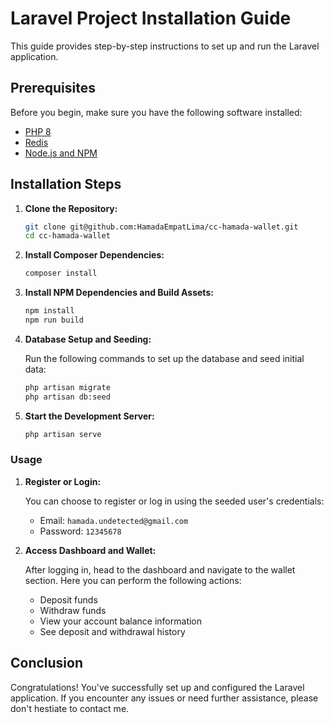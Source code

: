 # Laravel Project Installation Guide

This guide provides step-by-step instructions to set up and run the Laravel application.

## Prerequisites

Before you begin, make sure you have the following software installed:

- [PHP 8](https://www.php.net/downloads.php)
- [Redis](https://redis.io/download)
- [Node.js and NPM](https://nodejs.org/en/download/)

## Installation Steps

1. **Clone the Repository:**

   ```bash
   git clone git@github.com:HamadaEmpatLima/cc-hamada-wallet.git
   cd cc-hamada-wallet


2. **Install Composer Dependencies:**
   ```bash
   composer install
   
3. **Install NPM Dependencies and Build Assets:**

   ```bash
   npm install
   npm run build


4. **Database Setup and Seeding:**

   Run the following commands to set up the database and seed initial data:

   ```bash
   php artisan migrate
   php artisan db:seed
   
5. **Start the Development Server:**

   ```bash
   php artisan serve
   
### Usage

1. **Register or Login:**

   You can choose to register or log in using the seeded user's credentials:
   - Email: `hamada.undetected@gmail.com`
   - Password: `12345678`
   
2. **Access Dashboard and Wallet:**

   After logging in, head to the dashboard and navigate to the wallet section. Here you can perform the following actions:
   - Deposit funds
   - Withdraw funds
   - View your account balance information
   - See deposit and withdrawal history


## Conclusion

Congratulations! You've successfully set up and configured the Laravel application. If you encounter any issues or need further assistance, please don't hestiate to contact me.

